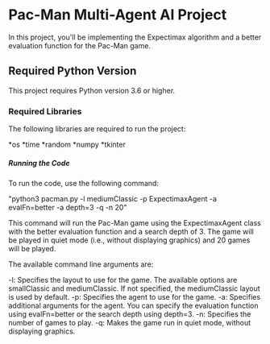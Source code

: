 # Pac-Man Multi-Agent AI Project
In this project, you'll be implementing the Expectimax algorithm and a better evaluation function for the Pac-Man game.

## Required Python Version
This project requires Python version 3.6 or higher.

### Required Libraries
The following libraries are required to run the project:

*os
*time
*random
*numpy
*tkinter

##### Running the Code
To run the code, use the following command:

"python3 pacman.py -l mediumClassic -p ExpectimaxAgent -a evalFn=better -a depth=3 -q -n 20"

This command will run the Pac-Man game using the ExpectimaxAgent class with the better evaluation function and a search depth of 3. The game will be played in quiet mode (i.e., without displaying graphics) and 20 games will be played.

The available command line arguments are:

-l: Specifies the layout to use for the game. The available options are smallClassic and mediumClassic. If not specified, the mediumClassic layout is used by default.
-p: Specifies the agent to use for the game.
-a: Specifies additional arguments for the agent. You can specify the evaluation function using evalFn=better or the search depth using depth=3.
-n: Specifies the number of games to play.
-q: Makes the game run in quiet mode, without displaying graphics.